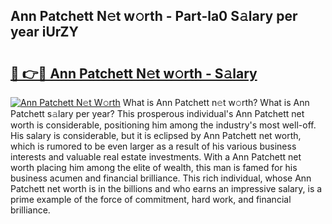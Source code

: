 ## Ann Patchett N𝚎t w𝚘rth - Part-la0 S𝚊lary per year iUrZY

# <h2><a href="http://gc0rad.nevu.top/?p=Ann+Patchett">🔗 👉🔴 Ann Patchett N𝚎t w𝚘rth - S𝚊lary</a></h2>

[![Ann Patchett N𝚎t W𝚘rth](https://i.imgur.com/Oavwk0R.jpeg)](http://gc0rad.nevu.top/?p=Ann+Patchett)
What is Ann Patchett n𝚎t w𝚘rth? What is Ann Patchett s𝚊lary per year?
This prosperous individual's Ann Patchett net worth is considerable, positioning him among the industry's most well-off. His salary is considerable, but it is eclipsed by Ann Patchett net worth, which is rumored to be even larger as a result of his various business interests and valuable real estate investments. With a Ann Patchett net worth placing him among the elite of wealth, this man is famed for his business acumen and financial brilliance. This rich individual, whose Ann Patchett net worth is in the billions and who earns an impressive salary, is a prime example of the force of commitment, hard work, and financial brilliance.
